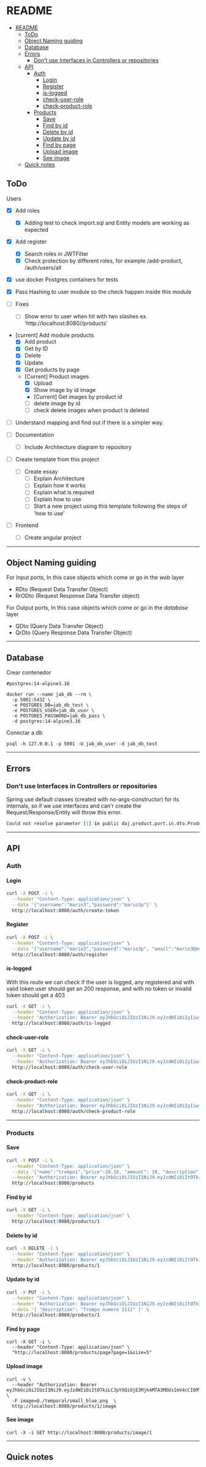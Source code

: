 # README

- [README](#readme)
  - [ToDo](#todo)
  - [Object Naming guiding](#object-naming-guiding)
  - [Database](#database)
  - [Errors](#errors)
    - [Don't use Interfaces in Controllers or repositories](#dont-use-interfaces-in-controllers-or-repositories)
  - [API](#api)
    - [Auth](#auth)
      - [Login](#login)
      - [Register](#register)
      - [is-logged](#is-logged)
      - [check-user-role](#check-user-role)
      - [check-product-role](#check-product-role)
    - [Products](#products)
      - [Save](#save)
      - [Find by id](#find-by-id)
      - [Delete by id](#delete-by-id)
      - [Update by id](#update-by-id)
      - [Find by page](#find-by-page)
      - [Upload image](#upload-image)
      - [See image](#see-image)
  - [Quick notes](#quick-notes)

## ToDo

Users

- [X] Add roles
  - [X] Adding test to check import.sql and Entity models are working as expected

- [X] Add register
  - [X] Search roles in JWTFilter
  - [X] Check protection by different roles, for example /add-product, /auth/users/all

- [X] use docker Postgres containers for tests

- [X] Pass Hashing to user module so the check happen inside this module

- [ ] Fixes
  - [ ] Show error to user when hit with two slashes ex. 'http://localhost:8080//products'

- [current] Add module products
  - [X] Add product
  - [X] Get by ID
  - [X] Delete
  - [X] Update
  - [X] Get products by page
  - [Current] Product images
    - [X] Upload
    - [X] Show image by id image
    - [Current] Get images by product id
    - [ ] delete image by id
    - [ ] check delete images when product is deleted

- [ ] Understand mapping and find out if there is a simpler way.

- [ ] Documentation
  - [ ] Include Architecture diagram to repository

- [ ] Create template from this project
  - [ ] Create essay
    - [ ] Explain Architecture
    - [ ] Explain how it works
    - [ ] Explain what is required
    - [ ] Explain how to use
    - [ ] Start a new project using this template following the steps of 'how to use'

- [ ] Frontend
  - [ ] Create angular project

<!--

########################################################################
########################################################################
########################################################################

-->
____

<!--

########################################################################
########################################################################
########################################################################

-->

## Object Naming guiding

For Input ports, In this case objects which come or go in the *web* layer

- RDto (Request Data Transfer Object)
- RrODto (Request Response Data Transfer object)

For Output ports, In this case objects which come or go in the *database* layer

- QDto (Query Data Transfer Object)
- QrDto (Query Response Data Transfer Object)

____

<!--

########################################################################
########################################################################
########################################################################

-->

## Database

Crear contenedor

```shell
#postgres:14-alpine3.16

docker run --name jab_db --rm \
  -p 5001:5432 \
  -e POSTGRES_DB=jab_db_test \
  -e POSTGRES_USER=jab_db_user \
  -e POSTGRES_PASSWORD=jab_db_pass \
  -d postgres:14-alpine3.16
```

Conectar a db

```shell
psql -h 127.0.0.1 -p 5001 -U jab_db_user -d jab_db_test
```

____

<!--

########################################################################
########################################################################
########################################################################

-->

## Errors

### Don't use Interfaces in Controllers or repositories

Spring use default classes (created with no-args-constructor) for its internals,
so if we use interfaces and can'r create the Request/Response/Entity will throw
this error.

```r
Could not resolve parameter [1] in public daj.product.port.in.dto.ProductModel daj.adapter.product.inWeb.ProductWriterController.update(java.lang.Integer,daj.product.port.in.dto.ProductModel): Type definition error: [simple type, class daj.product.port.in.dto.ProductModel]
```

<!--

########################################################################
########################################################################
########################################################################

-->

____

## API

### Auth

#### Login

```bash
curl -X POST -i \
  --header "Content-Type: application/json" \
  --data '{"username":"mario3","password":"mario3p"}' \
  http://localhost:8080/auth/create-token
```

#### Register

```bash
curl -X POST -i \
  --header "Content-Type: application/json" \
  --data '{"username":"mario3","password":"mario3p", "email":"mario3@email.com"}' \
  http://localhost:8080/auth/register
```

#### is-logged

With this route we can check if the user is logged, any registered and with
valid token user should get an 200 response, and with no token or invalid
token should get a 403

```bash
curl -X GET -i \
  --header "Content-Type: application/json" \
  --header "Authorization: Bearer eyJhbGciOiJIUzI1NiJ9.eyJzdWIiOiIyIiwiaWF0IjoxNzI5Mjk5MzgwLCJleHAiOjE3MjkyOTk2ODB9.38rtGlTEiNgx2omZvAdPQLmb-wy90JM3I7NVpzzsWIk" \
  http://localhost:8080/auth/is-logged
```

#### check-user-role

```bash
curl -X GET -i \
  --header "Content-Type: application/json" \
  --header "Authorization: Bearer eyJhbGciOiJIUzI1NiJ9.eyJzdWIiOiIyIiwiaWF0IjoxNzI5Mjk5MzgwLCJleHAiOjE3MjkyOTk2ODB9.38rtGlTEiNgx2omZvAdPQLmb-wy90JM3I7NVpzzsWIk" \
  http://localhost:8080/auth/check-user-role
```

#### check-product-role

```bash
curl -X GET -i \
  --header "Content-Type: application/json" \
  --header "Authorization: Bearer eyJhbGciOiJIUzI1NiJ9.eyJzdWIiOiIyIiwiaWF0IjoxNzI5Mjk5MzgwLCJleHAiOjE3MjkyOTk2ODB9.38rtGlTEiNgx2omZvAdPQLmb-wy90JM3I7NVpzzsWIk" \
  http://localhost:8080/auth/check-product-role
```

____

### Products

#### Save

```bash
curl -X POST -i \
  --header "Content-Type: application/json" \
  --data '{"name":"trompo1","price":10.10, "amount": 10, "description": "Trompo numero 1" }' \
  --header "Authorization: Bearer eyJhbGciOiJIUzI1NiJ9.eyJzdWIiOiItOTkiLCJpYXQiOjE3Mjk5NzI2MDEsImV4cCI6MTcyOTk3MzgwMX0.rROTaMKMlKp-tJdQD8hSE9VzXpeJ7hDDiTlgeZrKh5E" \
  http://localhost:8080/products
```

#### Find by id

```bash
curl -X GET -i \
  --header "Content-Type: application/json" \
  http://localhost:8080/products/1
```

#### Delete by id

```bash
curl -X DELETE -i \
  --header "Content-Type: application/json" \
  --header "Authorization: Bearer eyJhbGciOiJIUzI1NiJ9.eyJzdWIiOiItOTkiLCJpYXQiOjE3Mjk2NDE0MDQsImV4cCI6MTcyOTY0MjYwNH0.9hdlYD1QlqzI8ZOspkz3ZpVSo80CeexJ6SU1-KPMu_8" \
  http://localhost:8080/products/1
```

#### Update by id

```bash
curl -X PUT -i \
  --header "Content-Type: application/json" \
  --header "Authorization: Bearer eyJhbGciOiJIUzI1NiJ9.eyJzdWIiOiItOTkiLCJpYXQiOjE3Mjk2NDE0MDQsImV4cCI6MTcyOTY0MjYwNH0.9hdlYD1QlqzI8ZOspkz3ZpVSo80CeexJ6SU1-KPMu_8" \
  --data '{ "description": "Trompo numero 1111" }' \
  http://localhost:8080/products/1
```

#### Find by page

```shell
curl -X GET -i \
  --header "Content-Type: application/json" \
  "http://localhost:8080/products/page?page=1&size=5"
```

#### Upload image

```shell
curl -v \
  --header "Authorization: Bearer eyJhbGciOiJIUzI1NiJ9.eyJzdWIiOiItOTkiLCJpYXQiOjE3Mjk4MTA3MDUsImV4cCI6MTcyOTgxMTkwNX0.ZP591UGBK3mCg5wC8qG_5tYyL52SXiHMN6RJWtoQ9yE" \
  -F image=@./temporal/small_blue.png  \
  http://localhost:8080/products/1/image
```

#### See image

```shell
curl -X -i GET http://localhost:8080/products/image/1
```

____

<!--

########################################################################
########################################################################
########################################################################

-->

## Quick notes
